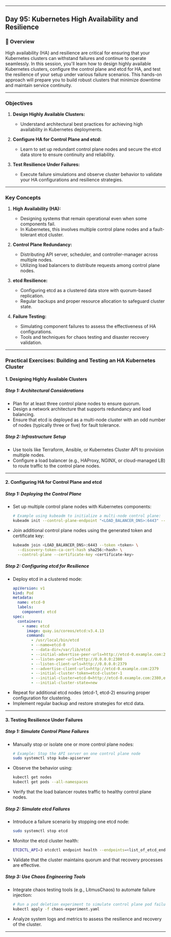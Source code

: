 ﻿---

## Day 95: Kubernetes High Availability and Resilience

### 📘 Overview

High availability (HA) and resilience are critical for ensuring that your Kubernetes clusters can withstand failures and continue to operate seamlessly. In this session, you'll learn how to design highly available Kubernetes clusters, configure the control plane and etcd for HA, and test the resilience of your setup under various failure scenarios. This hands-on approach will prepare you to build robust clusters that minimize downtime and maintain service continuity.

---


### Objectives

1. **Design Highly Available Clusters:**  
   - Understand architectural best practices for achieving high availability in Kubernetes deployments.
   
2. **Configure HA for Control Plane and etcd:**  
   - Learn to set up redundant control plane nodes and secure the etcd data store to ensure continuity and reliability.
   
3. **Test Resilience Under Failures:**  
   - Execute failure simulations and observe cluster behavior to validate your HA configurations and resilience strategies.

---

### Key Concepts

1. **High Availability (HA):**  
   - Designing systems that remain operational even when some components fail.
   - In Kubernetes, this involves multiple control plane nodes and a fault-tolerant etcd cluster.

2. **Control Plane Redundancy:**  
   - Distributing API server, scheduler, and controller-manager across multiple nodes.
   - Utilizing load balancers to distribute requests among control plane nodes.

3. **etcd Resilience:**  
   - Configuring etcd as a clustered data store with quorum-based replication.
   - Regular backups and proper resource allocation to safeguard cluster state.

4. **Failure Testing:**  
   - Simulating component failures to assess the effectiveness of HA configurations.
   - Tools and techniques for chaos testing and disaster recovery validation.

---

### Practical Exercises: Building and Testing an HA Kubernetes Cluster

#### 1. Designing Highly Available Clusters

##### Step 1: Architectural Considerations
- Plan for at least three control plane nodes to ensure quorum.
- Design a network architecture that supports redundancy and load balancing.
- Ensure that etcd is deployed as a multi-node cluster with an odd number of nodes (typically three or five) for fault tolerance.

##### Step 2: Infrastructure Setup
- Use tools like Terraform, Ansible, or Kubernetes Cluster API to provision multiple nodes.
- Configure a load balancer (e.g., HAProxy, NGINX, or cloud-managed LB) to route traffic to the control plane nodes.

---

#### 2. Configuring HA for Control Plane and etcd

##### Step 1: Deploying the Control Plane
- Set up multiple control plane nodes with Kubernetes components:
  ```bash
  # Example using kubeadm to initialize a multi-node control plane:
  kubeadm init --control-plane-endpoint "<LOAD_BALANCER_DNS>:6443" --upload-certs
  ```
- Join additional control plane nodes using the generated token and certificate key:
  ```bash
  kubeadm join <LOAD_BALANCER_DNS>:6443 --token <token> \
    --discovery-token-ca-cert-hash sha256:<hash> \
    --control-plane --certificate-key <certificate-key>
  ```

##### Step 2: Configuring etcd for Resilience
- Deploy etcd in a clustered mode:
  ```yaml
  apiVersion: v1
  kind: Pod
  metadata:
    name: etcd-0
    labels:
      component: etcd
  spec:
    containers:
      - name: etcd
        image: quay.io/coreos/etcd:v3.4.13
        command:
          - /usr/local/bin/etcd
          - --name=etcd-0
          - --data-dir=/var/lib/etcd
          - --initial-advertise-peer-urls=http://etcd-0.example.com:2380
          - --listen-peer-urls=http://0.0.0.0:2380
          - --listen-client-urls=http://0.0.0.0:2379
          - --advertise-client-urls=http://etcd-0.example.com:2379
          - --initial-cluster-token=etcd-cluster-1
          - --initial-cluster=etcd-0=http://etcd-0.example.com:2380,etcd-1=http://etcd-1.example.com:2380,etcd-2=http://etcd-2.example.com:2380
          - --initial-cluster-state=new
  ```
- Repeat for additional etcd nodes (etcd-1, etcd-2) ensuring proper configuration for clustering.
- Implement regular backup and restore strategies for etcd data.

---

#### 3. Testing Resilience Under Failures

##### Step 1: Simulate Control Plane Failures
- Manually stop or isolate one or more control plane nodes:
  ```bash
  # Example: Stop the API server on one control plane node
  sudo systemctl stop kube-apiserver
  ```
- Observe the behavior using:
  ```bash
  kubectl get nodes
  kubectl get pods --all-namespaces
  ```
- Verify that the load balancer routes traffic to healthy control plane nodes.

##### Step 2: Simulate etcd Failures
- Introduce a failure scenario by stopping one etcd node:
  ```bash
  sudo systemctl stop etcd
  ```
- Monitor the etcd cluster health:
  ```bash
  ETCDCTL_API=3 etcdctl endpoint health --endpoints=<list_of_etcd_endpoints>
  ```
- Validate that the cluster maintains quorum and that recovery processes are effective.

##### Step 3: Use Chaos Engineering Tools
- Integrate chaos testing tools (e.g., LitmusChaos) to automate failure injection:
  ```bash
  # Run a pod deletion experiment to simulate control plane pod failures
  kubectl apply -f chaos-experiment.yaml
  ```
- Analyze system logs and metrics to assess the resilience and recovery of the cluster.

---
